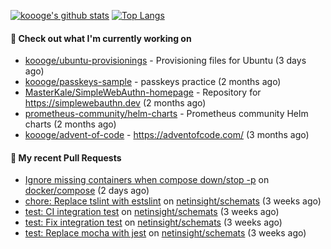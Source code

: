 [![koooge's github stats](https://github-readme-stats.vercel.app/api?username=koooge&count_private=true&show_icons=true)](https://github.com/anuraghazra/github-readme-stats)
[![Top Langs](https://github-readme-stats.vercel.app/api/top-langs/?username=koooge&langs_count=5)](https://github.com/anuraghazra/github-readme-stats)

#### 👷 Check out what I'm currently working on

- [koooge/ubuntu-provisionings](https://github.com/koooge/ubuntu-provisionings) - Provisioning files for Ubuntu (3 days ago)
- [koooge/passkeys-sample](https://github.com/koooge/passkeys-sample) - passkeys practice (2 months ago)
- [MasterKale/SimpleWebAuthn-homepage](https://github.com/MasterKale/SimpleWebAuthn-homepage) - Repository for https://simplewebauthn.dev (2 months ago)
- [prometheus-community/helm-charts](https://github.com/prometheus-community/helm-charts) - Prometheus community Helm charts (2 months ago)
- [koooge/advent-of-code](https://github.com/koooge/advent-of-code) - https://adventofcode.com/ (3 months ago)

#### 🔨 My recent Pull Requests

- [Ignore missing containers when compose down/stop -p](https://github.com/docker/compose/pull/11692) on [docker/compose](https://github.com/docker/compose) (2 days ago)
- [chore: Replace tslint with estslint](https://github.com/netinsight/schemats/pull/13) on [netinsight/schemats](https://github.com/netinsight/schemats) (3 weeks ago)
- [test: CI integration test](https://github.com/netinsight/schemats/pull/12) on [netinsight/schemats](https://github.com/netinsight/schemats) (3 weeks ago)
- [test: Fix integration test](https://github.com/netinsight/schemats/pull/11) on [netinsight/schemats](https://github.com/netinsight/schemats) (3 weeks ago)
- [test: Replace mocha with jest](https://github.com/netinsight/schemats/pull/10) on [netinsight/schemats](https://github.com/netinsight/schemats) (3 weeks ago)
